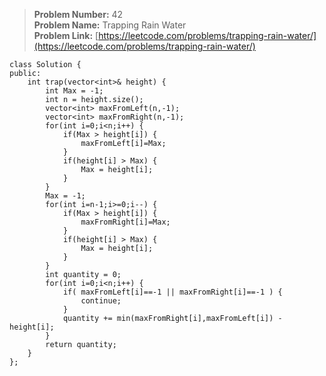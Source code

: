 > **Problem Number:** 42 <br>
> **Problem Name:** Trapping Rain Water <br>
> **Problem Link:** [https://leetcode.com/problems/trapping-rain-water/](https://leetcode.com/problems/trapping-rain-water/) <br>

    class Solution {
    public:
        int trap(vector<int>& height) {
            int Max = -1;
            int n = height.size();
            vector<int> maxFromLeft(n,-1);
            vector<int> maxFromRight(n,-1);
            for(int i=0;i<n;i++) {
                if(Max > height[i]) {
                    maxFromLeft[i]=Max;
                }
                if(height[i] > Max) {
                    Max = height[i];
                }
            }
            Max = -1;
            for(int i=n-1;i>=0;i--) {
                if(Max > height[i]) {
                    maxFromRight[i]=Max;
                }
                if(height[i] > Max) {
                    Max = height[i];
                }
            }
            int quantity = 0;
            for(int i=0;i<n;i++) {
                if( maxFromLeft[i]==-1 || maxFromRight[i]==-1 ) {
                    continue;
                }
                quantity += min(maxFromRight[i],maxFromLeft[i]) - height[i];
            }
            return quantity;
        }
    };